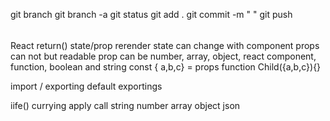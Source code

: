 git branch 
git branch -a
git status
git add .
git commit -m " "
git push



######
React
  return()
  state/prop  rerender
  state can change with component
  props can not but readable
  prop can be number, array, object, react component, function, boolean and string
  const  { a,b,c} = props
  function Child({a,b,c}){}

  import / exporting default exportings


  iife()
  currying
  apply call
  string
  number
  array 
  object 
  json



